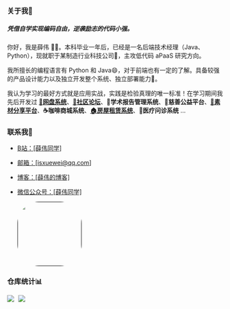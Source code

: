 ### 关于我👋

##### 凭借自学实现编码自由，逆袭励志的代码小强。

你好，我是薛伟 😶‍🌫️。本科毕业一年后，已经是一名后端技术经理（Java、Python），现就职于某制造行业科技公司🔩，主攻低代码 aPaaS 研究方向。

我所擅长的编程语言有 Python 和 Java😄，对于前端也有一定的了解。具备较强的产品设计能力以及独立开发整个系统、独立部署能力🔧。

我认为学习的最好方式就是应用实战，实践是检验真理的唯一标准！在学习期间我先后开发过 **[📁网盘系统](https://github.com/373675032/moti-cloud)**、**[💬社区论坛](https://github.com/373675032/molihub)**、**📔学术报告管理系统**、**💝慈善公益平台**、**[🌁素材分享平台](https://github.com/373675032/su-share)**、**☕咖啡商城系统**、**[🏠房屋租赁系统](https://github.com/373675032/verio-house)**、**🏥医疗问诊系统** ...

### 联系我📱

- [B站：[薛伟同学]](https://space.bilibili.com/301320288)

- [邮箱：[isxuewei@qq.com]](mailto:isxuewei@qq.com)

- [博客：[薛伟的博客]](http://xuewei.world)

- [微信公众号：[薛伟同学]](#)

  [<img style="width: 150px;border-radius: 50px" src="https://xuewei-blog.oss-cn-beijing.aliyuncs.com/qrcode_for_gh_60278d1f57de_344.jpg">]()


### 仓库统计📊

<div style="display: flex; flex-wrap: wrap;">
    <img src="https://github-readme-stats.vercel.app/api?username=373675032&?count_private=true&show_icons=true&hide=contribs&layout=donut-vertical&card_width=400&cache_seconds=14400" style="margin-right: 10px;">
    <img src="https://github-readme-stats.vercel.app/api/top-langs/?username=373675032&layout=compact&card_width=400&cache_seconds=14400">
</div>
